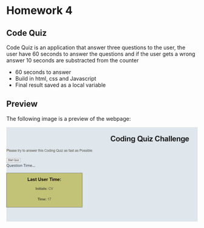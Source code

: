 # Homework 4
## Code Quiz

Code Quiz is an application that answer three questions to the user, the user have 60 seconds to answer the questions and if the user gets a wrong answer 10 seconds are substracted from the counter 

- 60 seconds to answer
- Build in html, css and Javascript
- Final result saved as a local variable

## Preview

The following image is a preview of the webpage:

![Webpage URL:](image.PNG)